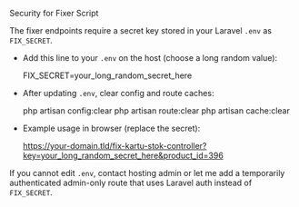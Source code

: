 Security for Fixer Script

The fixer endpoints require a secret key stored in your Laravel `.env` as `FIX_SECRET`.

- Add this line to your `.env` on the host (choose a long random value):

  FIX_SECRET=your_long_random_secret_here

- After updating `.env`, clear config and route caches:

  php artisan config:clear
  php artisan route:clear
  php artisan cache:clear

- Example usage in browser (replace the secret):

  https://your-domain.tld/fix-kartu-stok-controller?key=your_long_random_secret_here&product_id=396

If you cannot edit `.env`, contact hosting admin or let me add a temporarily authenticated admin-only route that uses Laravel auth instead of `FIX_SECRET`.
